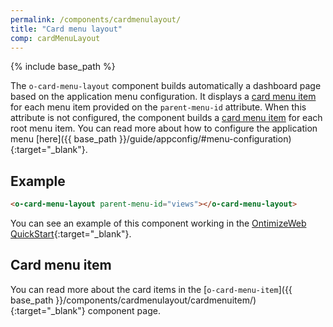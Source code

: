 ```yaml
---
permalink: /components/cardmenulayout/
title: "Card menu layout"
comp: cardMenuLayout
---
```


{% include base_path %}

The `o-card-menu-layout` component builds automatically a dashboard page based on the application menu configuration. It displays a [card menu item](#card-menu-item) for each menu item provided on the `parent-menu-id` attribute. When this attribute is not configured, the component builds a [card menu item](#card-menu-item) for each root menu item. You can read more about how to configure the application menu [here]({{ base_path }}/guide/appconfig/#menu-configuration){:target="_blank"}.

## Example

```html
<o-card-menu-layout parent-menu-id="views"></o-card-menu-layout>
```

You can see an example of this component working in the [OntimizeWeb QuickStart](https://try.imatia.com/ontimizeweb/quickstart/){:target="_blank"}.

## Card menu item

You can read more about the card items in the [`o-card-menu-item`]({{ base_path }}/components/cardmenulayout/cardmenuitem/){:target="_blank"} component page.
